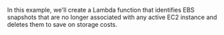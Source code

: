 In this example, we'll create a Lambda function that identifies EBS snapshots that are no longer associated with any active EC2 instance and deletes them to save on storage costs.
